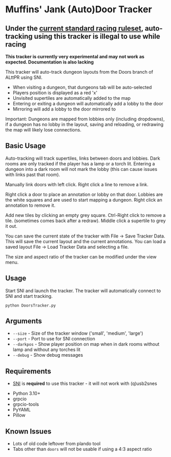 # Muffins' Jank (Auto)Door Tracker

## **Under the [current standard racing ruleset](http://alttp.mymm1.com/wiki/ALTTPR_Racing_Ruleset), auto-tracking using this tracker is illegal to use while racing**

**This tracker is currently very experimental and may not work as expected. Documentation is also lacking**

This tracker will auto-track dungeon layouts from the Doors branch of ALttPR using SNI.

* When visiting a dungeon, that dungeons tab will be auto-selected
* Players position is displayed as a red 'x'
* Unvisited supertiles are automatically added to the map
* Entering or exiting a dungeon will automatically add a lobby to the door
* Mirroring will add a lobby to the door mirrored to

Important: Dungeons are mapped from lobbies only (including dropdowns), if a dungeon has no lobby in the layout, saving and reloading, or redrawing the map will likely lose connections.


## Basic Usage
Auto-tracking will track supertiles, links between doors and lobbies. Dark rooms are only tracked if the player has a lamp or a torch lit. Entering a dungeon into a dark room will not mark the lobby (this can cause issues with links past that room). 

Manually link doors with left click. Right click a line to remove a link.

Right click a door to place an annotation or lobby on that door. Lobbies are the white squares and are used to start mapping a dungeon. Right click an annotation to remove it.

Add new tiles by clicking an empty grey square. Ctrl-Right click to remove a tile. (sometimes comes back after a redraw). Middle click a supertile to grey it out.

You can save the current state of the tracker with File -> Save Tracker Data. This will save the current layout and the current annotations. You can load a saved layout File -> Load Tracker Data and selecting a file.

The size and aspect ratio of the tracker can be modified under the view menu.


## Usage
Start SNI and launch the tracker. The tracker will automatically connect to SNI and start tracking.

`python DoorsTracker.py`

## Arguments
* `--size` - Size of the tracker window ('small', 'medium', 'large')
* `--port` - Port to use for SNI connection
* `--darkpos` - Show player position on map when in dark rooms without lamp and without any torches lit
* `--debug` - Show debug messages


## Requirements
* [SNI](https://github.com/alttpo/sni) is **required** to use this tracker - it will not work with (q)usb2snes

- Python 3.10+
- grpcio
- grpcio-tools
- PyYAML
- Pillow


## Known Issues
* Lots of old code leftover from plando tool
* Tabs other than `doors` will not be usable if using a 4:3 aspect ratio